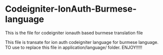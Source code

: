 # Codeigniter-IonAuth-Burmese-language
This is the file for codeigniter ionauth based burmese translation file

This file is transate for ion auth codeigniter language for burmese language.
TO use to replace this file in application/language/ folder. 
ENJOY!!!!!
